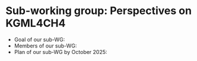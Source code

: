 # Sub-working group: Perspectives on KGML4CH4 
- Goal of our sub-WG:
- Members of our sub-WG:
- Plan of our sub-WG by October 2025:
